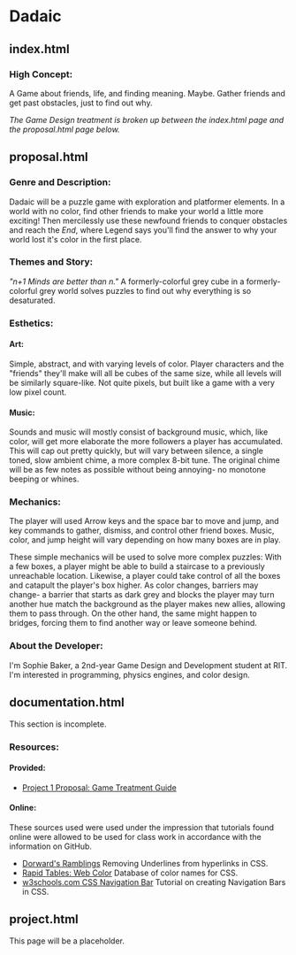 Dadaic
======
index.html
------
### High Concept:
A Game about friends, life, and finding meaning. Maybe.
Gather friends and get past obstacles, just to find out why.

_The Game Design treatment is broken up between the index.html page and the proposal.html page below._


proposal.html
------
### Genre and Description:

Dadaic will be a puzzle game with exploration and platformer elements. 
In a world with no color, find other friends to make your world a little more exciting! 
Then mercilessly use these newfound friends to conquer obstacles and reach the _End_, where Legend says you'll find the
answer to why your world lost it's color in the first place.

### Themes and Story:
_"n+1 Minds are better than n."_ 
A formerly-colorful grey cube in a formerly-colorful grey world solves puzzles to find out why everything is so
desaturated. 

### Esthetics:
#### Art:
Simple, abstract, and with varying levels of color. Player characters and the "friends" they'll make will all be cubes
of the same size, while all levels will be similarly square-like. Not quite pixels, but built like a game with a very 
low pixel count.
#### Music:
Sounds and music will mostly consist of background music, which, like color, will get more elaborate the more followers
a player has accumulated. This will cap out pretty quickly, but will vary between silence, a single toned, slow ambient chime, 
a more complex 8-bit tune. The original chime will be as few notes as possible without being annoying- no monotone beeping or
whines.

### Mechanics:
The player will used Arrow keys and the space bar to move and jump, and key commands to gather, dismiss, and control 
other friend boxes. Music, color, and jump height will vary depending on how many boxes are in play.

These simple mechanics will be used to solve more complex puzzles: With a few boxes, a player might be able to build 
a staircase to a previously unreachable location. Likewise, a player could take control of all the boxes and catapult
the player's box higher. 
As color changes, barriers may change- a barrier that starts as dark grey and blocks the player may turn another hue 
match the background as the player makes new allies, allowing them to pass through. On the other hand, the same might
happen to bridges, forcing them to find another way or leave someone behind.

### About the Developer:
I'm Sophie Baker, a 2nd-year Game Design and Development student at RIT. I'm interested in programming, physics
engines, and color design.

documentation.html
------
This section is incomplete. 
### Resources:
#### Provided:
- [Project 1 Proposal: Game Treatment Guide](http://igm.rit.edu/~acjvks/courses/2017-fall/590-ios-game/html/project-1-proposal.html)

#### Online:
These sources used were used under the impression that tutorials found online were allowed to be used for class work in accordance with
the information on GitHub.
- [Dorward's Ramblings](http://dorward.me.uk/www/underline/)
Removing Underlines from hyperlinks in CSS.
- [Rapid Tables: Web Color](https://www.rapidtables.com/web/color/index.html)
Database of color names for CSS.
- [w3schools.com CSS Navigation Bar](https://www.w3schools.com/css/css_navbar.asp)
Tutorial on creating Navigation Bars in CSS.

project.html
------
This page will be a placeholder.
